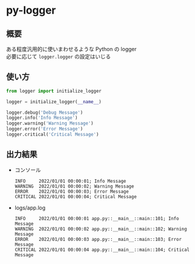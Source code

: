 # py-logger

## 概要

ある程度汎用的に使いまわせるような Python の logger  
必要に応じて `logger.logger` の設定はいじる

## 使い方

```python
from logger import initialize_logger

logger = initialize_logger(__name__)

logger.debug('Debug Message')
logger.info('Info Message')
logger.warning('Warning Message')
logger.error('Error Message')
logger.critical('Critical Message')
```

## 出力結果

- コンソール

  ```plain
  INFO     2022/01/01 00:00:01; Info Message
  WARNING  2022/01/01 00:00:02; Warning Message
  ERROR    2022/01/01 00:00:03; Error Message
  CRITICAL 2022/01/01 00:00:04; Critical Message
  ```

- logs/app.log

  ```log
  INFO     2022/01/01 00:00:01 app.py::__main__::main::101; Info Message
  WARNING  2022/01/01 00:00:02 app.py::__main__::main::102; Warning Message
  ERROR    2022/01/01 00:00:03 app.py::__main__::main::103; Error Message
  CRITICAL 2022/01/01 00:00:04 app.py::__main__::main::104; Critical Message
  ```
